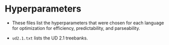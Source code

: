 # Hyperparameters

* These files list the hyperparameters that were chosen for each language for optimization for efficiency, predictability, and parseability.

* `ud2.1.txt` lists the UD 2.1 treebanks.
